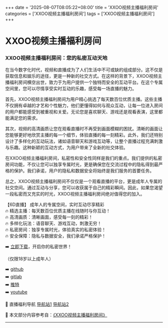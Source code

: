 +++
date = '2025-08-07T08:05:22+08:00'
title = 'XXOO视频主播福利房间'
categories = ['XXOO视频主播福利房间']
tags = ['XXOO视频主播福利房间']
+++

# XXOO视频主播福利房间

### XXOO视频主播福利房间：您的私密互动天地

在当今数字化时代，视频和直播成为了人们生活中不可或缺的组成部分。这不仅是获取信息和娱乐的途径，更是一种新的社交方式。在这样的背景下，XXOO视频主播福利房间横空出世，致力于为用户提供一个独特而安全的互动平台。在这个专属空间里，您可以尽情享受实时互动的乐趣，感受每一场直播的魅力。

首先，XXOO视频主播福利房间为用户精心挑选了每天数百位优质主播。这些主播不仅拥有卓越的才艺和个性魅力，他们更懂得如何与观众互动，让每一位进入房间的用户都能感受到被重视和关爱。无论您是喜欢聊天、游戏还是观看表演，这里都能满足您的需求。

其次，视频的高清画质让您在观看直播时不再受到画面模糊的困扰。清晰的画面让您能够更好地欣赏主播的每一个细节，体验直播的每一刻精彩。此外，我们还特别设计了多样化的互动玩法，诸如语音聊天和游戏互动等，让整个直播过程充满刺激与乐趣。这种新颖的互动方式，为用户带来了全新的社交体验。

在XXOO视频主播福利房间，私密性和安全性同样是我们的重点。我们提供的私密房间功能，不仅让您可以独享专属时光，更是确保您在交流过程中的隐私得到最严格的保护。我们承诺，用户的隐私和数据安全将始终是我们服务的首要任务。

总之，XXOO视频主播福利房间不仅仅是一个观看直播的平台，更是成年人专属的社交空间。通过互动与分享，您可以收获属于自己的精彩瞬间。因此，如果您渴望一段私密而又充实的时光，XXOO视频主播福利房间绝对值得您的加入。

【6D直播】
成年人的专属空间，实时互动尽享精彩  
🔥 精选主播：每天数百位优质主播在线随时与你互动！  
🔥 高清画质：清晰画面，感受每一刻的精彩！  
🔥 多样化玩法：语音聊天、游戏互动，刺激无穷！  
🔥 私密房间：独享专属时光，体验真实的私密体验！  
🔥 安全保障：隐私与数据安全，我们承诺严格保护！  

➡️ [立即下载](https://down123.s3.ap-east-1.amazonaws.com/down/down.html?channelCode=blog)，开启你的私密世界！

（仅限18岁以上成年人）

➡️ [github](https://aldult-live.github.io/)  
➡️ [gitlab](https://seo-09598d.gitlab.io/)  
➡️ [推特](https://x.com/wegame33)  
➡️ [youtube](https://www.youtube.com/@6Dlive)  

🔞 直播福利导航 [导航站1](https://webstack-86085a.gitlab.io/) [导航站2](https://onlygit123-2.github.io/)


📘 本文部分内容参考自：[《XXOO视频主播福利房间》](https://github.com/hlw2025721/hlw)

---
